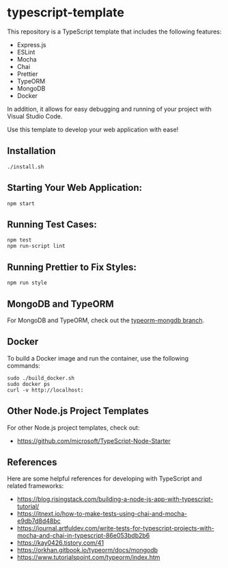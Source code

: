 # typescript-template

This repository is a TypeScript template that includes the following features:
- Express.js
- ESLint
- Mocha
- Chai
- Prettier
- TypeORM
- MongoDB
- Docker

In addition, it allows for easy debugging and running of your project with Visual Studio Code. 

Use this template to develop your web application with ease!

## Installation
```
./install.sh
```

## Starting Your Web Application:
```
npm start
```
## Running Test Cases:
```
npm test
npm run-script lint
```

## Running Prettier to Fix Styles:
```
npm run style
```

## MongoDB and TypeORM

For MongoDB and TypeORM, check out the [typeorm-mongdb branch](https://github.com/joone/typescript-template/tree/typeorm-mongodb).

## Docker

To build a Docker image and run the container, use the following commands:
```
sudo ./build_docker.sh
sudo docker ps
curl -v http://localhost:
```

## Other Node.js Project Templates
For other Node.js project templates, check out: 
- https://github.com/microsoft/TypeScript-Node-Starter

## References

Here are some helpful references for developing with TypeScript and related frameworks:
- https://blog.risingstack.com/building-a-node-js-app-with-typescript-tutorial/
- https://itnext.io/how-to-make-tests-using-chai-and-mocha-e9db7d8d48bc
- https://journal.artfuldev.com/write-tests-for-typescript-projects-with-mocha-and-chai-in-typescript-86e053bdb2b6
- https://kay0426.tistory.com/41
- https://orkhan.gitbook.io/typeorm/docs/mongodb
- https://www.tutorialspoint.com/typeorm/index.htm

